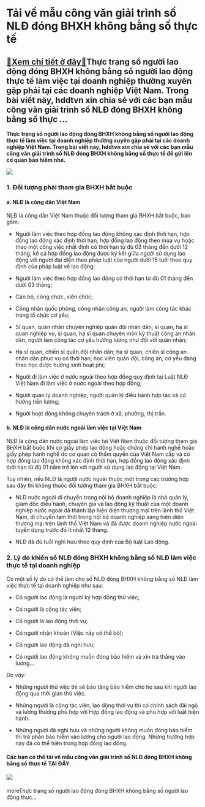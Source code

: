 Tải về mẫu công văn giải trình số NLĐ đóng BHXH không bằng số thực tế
=====================================================================

[:gift:Xem chi tiết ở đây:gift:](https://hddtvn.com/tai-ve-mau-cong-van-giai-trinh-so-nld-dong-bhxh-khong-bang-so-thuc-te-2/)Thực trạng số người lao động đóng BHXH không bằng số người lao động thực tế làm việc tại doanh nghiệp thường xuyên gặp phải tại các doanh nghiệp Việt Nam. Trong bài viết này, hddtvn xin chia sẻ với các bạn mẫu công văn giải trình số NLĐ đóng BHXH không bằng số thực …
---------------------------------------------------------------------------------------------------------------------------------------------------------------------------------------------------------------------------------------------------------------------------

**Thực trạng số người lao động đóng BHXH không bằng số người lao động thực tế làm việc tại doanh nghiệp thường xuyên gặp phải tại các doanh nghiệp Việt Nam. Trong bài viết này, hddtvn xin chia sẻ với các bạn mẫu công văn giải trình số NLĐ đóng BHXH không bằng số thực tế để gửi lên cơ quan bảo hiểm nhé.**


![](https://hddtvn.com/wp-content/uploads/2021/01/gop-so-bhxh.jpg)


### 1. Đối tượng phải tham gia BHXH bắt buộc


#### a. NLĐ là công dân Việt Nam


NLĐ là công dân Việt Nam thuộc đối tượng tham gia BHXH bắt buộc, bao gồm:




* Người làm việc theo hợp đồng lao động không xác định thời hạn, hợp đồng lao động xác định thời hạn, hợp đồng lao động theo mùa vụ hoặc theo một công việc nhất định có thời hạn từ đủ 03 tháng đến dưới 12 tháng, kể cả hợp đồng lao động được ký kết giữa người sử dụng lao động với người đại diện theo pháp luật của người dưới 15 tuổi theo quy định của pháp luật về lao động;

* Người làm việc theo hợp đồng lao động có thời hạn từ đủ 01 tháng đến dưới 03 tháng;

* Cán bộ, công chức, viên chức;

* Công nhân quốc phòng, công nhân công an, người làm công tác khác trong tổ chức cơ yếu;

* Sĩ quan, quân nhân chuyên nghiệp quân đội nhân dân; sĩ quan, hạ sĩ quan nghiệp vụ, sĩ quan, hạ sĩ quan chuyên môn kỹ thuật công an nhân dân; người làm công tác cơ yếu hưởng lương như đối với quân nhân;

* Hạ sĩ quan, chiến sĩ quân đội nhân dân; hạ sĩ quan, chiến sĩ công an nhân dân phục vụ có thời hạn; học viên quân đội, công an, cơ yếu đang theo học được hưởng sinh hoạt phí;

* Người đi làm việc ở nước ngoài theo hợp đồng quy định tại Luật NLĐ Việt Nam đi làm việc ở nước ngoài theo hợp đồng;

* Người quản lý doanh nghiệp, người quản lý điều hành hợp tác xã có hưởng tiền lương;

* Người hoạt động không chuyên trách ở xã, phường, thị trấn.



#### b. NLĐ là công dân nước ngoài làm việc tại Việt Nam


NLĐ là công dân nước ngoài làm việc tại Việt Nam thuộc đối tượng tham gia BHXH bắt buộc khi có giấy phép lao động hoặc chứng chỉ hành nghề hoặc giấy phép hành nghề do cơ quan có thẩm quyền của Việt Nam cấp và có hợp đồng lao động không xác định thời hạn, hợp đồng lao động xác định thời hạn từ đủ 01 năm trở lên với người sử dụng lao động tại Việt Nam.


Tuy nhiên, nếu NLĐ là người nước ngoài thuộc một trong các trường hợp sau đây thì không thuộc đối tượng tham gia BHXH bắt buộc:




* NLĐ nước ngoài di chuyển trong nội bộ doanh nghiệp là nhà quản lý, giám đốc điều hành, chuyên gia và lao động kỹ thuật của một doanh nghiệp nước ngoài đã thành lập hiện diện thương mại trên lãnh thổ Việt Nam, di chuyển tạm thời trong nội bộ doanh nghiệp sang hiện diện thương mại trên lãnh thổ Việt Nam và đã được doanh nghiệp nước ngoài tuyển dụng trước đó ít nhất 12 tháng.

* NLĐ đã đủ tuổi nghỉ hưu theo quy định của Bộ luật Lao động.



### 2. Lý do khiến số NLĐ đóng BHXH không bằng số NLĐ làm việc thực tế tại doanh nghiệp


Có một số lý do có thể làm cho số NLĐ đóng BHXH không bằng số NLĐ làm việc thực tế tại doanh nghiệp như sau:




* Có người lao động là người ký hợp đồng thử việc;

* Có người là cộng tác viên;

* Có người là lao động thời vụ;

* Có người nhận khoán (Việc này có thể bỏ);

* Có người lao động đã nghỉ hưu;

* Có người lao động không muốn đóng bảo hiểm và xin trả thẳng vào lương…



*Do vậy:*




* Những người thử việc thì sẽ báo tăng bảo hiểm cho họ sau khi người lao động qua thời gian thử việc.

* Những người là cộng tác viên, lao động thời vụ thì có chính sách đãi ngộ và lương thưởng phù hợp với Hợp đồng lao động và phù hợp với luật hiện hành.

* Những người đã nghỉ hưu và những người không muốn đóng bảo hiểm thì trả phần bảo hiểm vào lương cho người lao động. Những trường hợp này đã có thể hiện trong hợp đồng lao động.



#### Các bạn có thể tải về mẫu công văn giải trình số NLĐ đóng BHXH không bằng số thực tế **TẠI ĐÂY**.


![](https://hddtvn.com/wp-content/uploads/2021/01/40-2.png)


#### 


moreThực trạng số người lao động đóng BHXH không bằng số người lao động thực…

